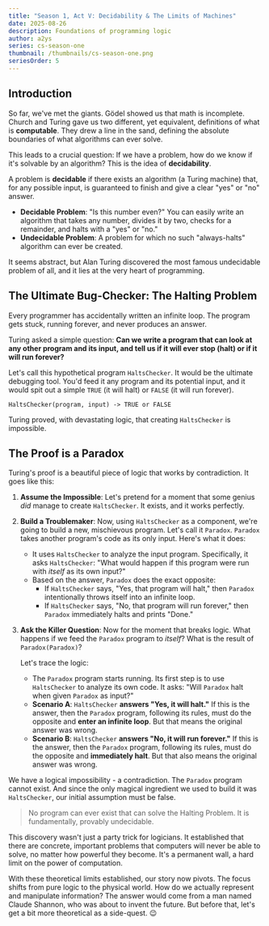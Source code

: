 ```yaml
---
title: "Season 1, Act V: Decidability & The Limits of Machines"
date: 2025-08-26
description: Foundations of programming logic
author: a2ys
series: cs-season-one
thumbnail: /thumbnails/cs-season-one.png
seriesOrder: 5
---
```


## Introduction

So far, we've met the giants. Gödel showed us that math is incomplete. Church and Turing gave us two different, yet equivalent, definitions of what is **computable**. They drew a line in the sand, defining the absolute boundaries of what algorithms can ever solve.

This leads to a crucial question: If we have a problem, how do we know if it's solvable by an algorithm? This is the idea of **decidability**.

A problem is **decidable** if there exists an algorithm (a Turing machine) that, for any possible input, is guaranteed to finish and give a clear "yes" or "no" answer.

- **Decidable Problem**: "Is this number even?" You can easily write an algorithm that takes any number, divides it by two, checks for a remainder, and halts with a "yes" or "no."
- **Undecidable Problem**: A problem for which no such "always-halts" algorithm can ever be created.

It seems abstract, but Alan Turing discovered the most famous undecidable problem of all, and it lies at the very heart of programming.

## The Ultimate Bug-Checker: The Halting Problem

Every programmer has accidentally written an infinite loop. The program gets stuck, running forever, and never produces an answer.

Turing asked a simple question: **Can we write a program that can look at any other program and its input, and tell us if it will ever stop (halt) or if it will run forever?**

Let's call this hypothetical program `HaltsChecker`. It would be the ultimate debugging tool. You'd feed it any program and its potential input, and it would spit out a simple `TRUE` (it will halt) or `FALSE` (it will run forever).

`HaltsChecker(program, input) -> TRUE or FALSE`

Turing proved, with devastating logic, that creating `HaltsChecker` is impossible.

## The Proof is a Paradox

Turing's proof is a beautiful piece of logic that works by contradiction. It goes like this:

1. **Assume the Impossible**: Let's pretend for a moment that some genius _did_ manage to create `HaltsChecker`. It exists, and it works perfectly.

2. **Build a Troublemaker**: Now, using `HaltsChecker` as a component, we're going to build a new, mischievous program. Let's call it `Paradox`. `Paradox` takes another program's code as its only input. Here's what it does:
   - It uses `HaltsChecker` to analyze the input program. Specifically, it asks `HaltsChecker`: "What would happen if this program were run with _itself_ as its own input?"
   - Based on the answer, `Paradox` does the exact opposite:
     - If `HaltsChecker` says, "Yes, that program will halt," then `Paradox` intentionally throws itself into an infinite loop.
     - If `HaltsChecker` says, "No, that program will run forever," then `Paradox` immediately halts and prints "Done."

3. **Ask the Killer Question**: Now for the moment that breaks logic. What happens if we feed the `Paradox` program to _itself_? What is the result of `Paradox(Paradox)`?

   Let's trace the logic:
   - The `Paradox` program starts running. Its first step is to use `HaltsChecker` to analyze its own code. It asks: "Will `Paradox` halt when given `Paradox` as input?"
   - **Scenario A**: `HaltsChecker` **answers "Yes, it will halt."** If this is the answer, then the `Paradox` program, following its rules, must do the opposite and **enter an infinite loop**. But that means the original answer was wrong.
   - **Scenario B**: `HaltsChecker` **answers "No, it will run forever."** If this is the answer, then the `Paradox` program, following its rules, must do the opposite and **immediately halt**. But that also means the original answer was wrong.

We have a logical impossibility - a contradiction. The `Paradox` program cannot exist. And since the only magical ingredient we used to build it was `HaltsChecker`, our initial assumption must be false.

> No program can ever exist that can solve the Halting Problem. It is fundamentally, provably undecidable.

This discovery wasn't just a party trick for logicians. It established that there are concrete, important problems that computers will never be able to solve, no matter how powerful they become. It's a permanent wall, a hard limit on the power of computation.

With these theoretical limits established, our story now pivots. The focus shifts from pure logic to the physical world. How do we actually represent and manipulate information? The answer would come from a man named Claude Shannon, who was about to invent the future. But before that, let's get a bit more theoretical as a side-quest. 😉
